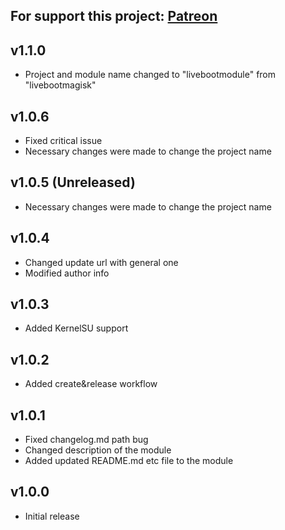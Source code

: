For support this project: [Patreon](https://avalibeyaz.com/patreon)  
--------------  
## v1.1.0  
- Project and module name changed to "livebootmodule" from "livebootmagisk"
  
## v1.0.6    
- Fixed critical issue
- Necessary changes were made to change the project name 
  
## v1.0.5 (Unreleased)  
- Necessary changes were made to change the project name  
  
## v1.0.4  
- Changed update url with general one
- Modified author info  
  
## v1.0.3  
- Added KernelSU support  
    
## v1.0.2  
- Added create&release workflow
  
## v1.0.1  
- Fixed changelog.md path bug  
- Changed description of the module  
- Added updated README.md etc file to the module  
  
## v1.0.0  
- Initial release  
